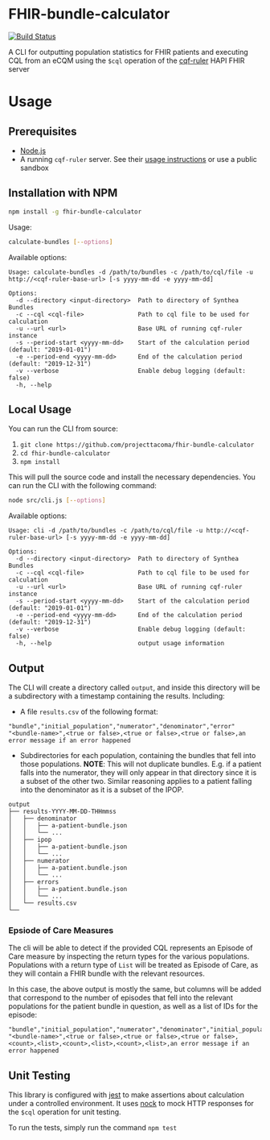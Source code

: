 # FHIR-bundle-calculator

[![Build Status](https://travis-ci.com/projecttacoma/fhir-bundle-calculator.svg?branch=master)](https://travis-ci.com/projecttacoma/fhir-bundle-calculator)

A CLI for outputting population statistics for FHIR patients and executing CQL from an eCQM using the `$cql` operation of the [cqf-ruler](https://github.com/DBCG/cqf-ruler) HAPI FHIR server

# Usage

## Prerequisites

* [Node.js](https://nodejs.org/en/)
* A running `cqf-ruler` server. See their [usage instructions](https://github.com/DBCG/cqf-ruler#usage) or use a public sandbox

## Installation with NPM

``` bash
npm install -g fhir-bundle-calculator
```

Usage:

``` bash
calculate-bundles [--options]
```

Available options:

```
Usage: calculate-bundles -d /path/to/bundles -c /path/to/cql/file -u http://<cqf-ruler-base-url> [-s yyyy-mm-dd -e yyyy-mm-dd]

Options:
  -d --directory <input-directory>  Path to directory of Synthea Bundles
  -c --cql <cql-file>               Path to cql file to be used for calculation
  -u --url <url>                    Base URL of running cqf-ruler instance
  -s --period-start <yyyy-mm-dd>    Start of the calculation period (default: "2019-01-01")
  -e --period-end <yyyy-mm-dd>      End of the calculation period (default: "2019-12-31")
  -v --verbose                      Enable debug logging (default: false)
  -h, --help
```

## Local Usage

You can run the CLI from source:

1) `git clone https://github.com/projecttacoma/fhir-bundle-calculator`
2) `cd fhir-bundle-calculator`
3) `npm install`

This will pull the source code and install the necessary dependencies. You can run the CLI with the following command:

``` bash
node src/cli.js [--options]
```

Available options:

```
Usage: cli -d /path/to/bundles -c /path/to/cql/file -u http://<cqf-ruler-base-url> [-s yyyy-mm-dd -e yyyy-mm-dd]

Options:
  -d --directory <input-directory>  Path to directory of Synthea Bundles
  -c --cql <cql-file>               Path to cql file to be used for calculation
  -u --url <url>                    Base URL of running cqf-ruler instance
  -s --period-start <yyyy-mm-dd>    Start of the calculation period (default: "2019-01-01")
  -e --period-end <yyyy-mm-dd>      End of the calculation period (default: "2019-12-31")
  -v --verbose                      Enable debug logging (default: false)
  -h, --help                        output usage information
```

## Output

The CLI will create a directory called `output`, and inside this directory will be a subdirectory with a timestamp containing the results. Including:

* A file `results.csv` of the following format:

``` csv
"bundle","initial_population","numerator","denominator","error"
"<bundle-name>",<true or false>,<true or false>,<true or false>,an error message if an error happened
```

* Subdirectories for each population, containing the bundles that fell into those populations. **NOTE**: This will not duplicate bundles. E.g. if a patient falls into the numerator, they will only appear in that directory since it is a subset of the other two. Similar reasoning applies to a patient falling into the denominator as it is a subset of the IPOP.

```
output
├── results-YYYY-MM-DD-THHmmss
│   ├── denominator
│   │   ├── a-patient-bundle.json
│   │   └── ...
│   ├── ipop
│   │   ├── a-patient-bundle.json
│   │   └── ...
│   ├── numerator
│   │   ├── a-patient.bundle.json
│   │   └── ...
│   ├── errors
│   │   ├── a-patient.bundle.json
│   │   └── ...
│   └── results.csv
└──
```

### Epsiode of Care Measures

The cli will be able to detect if the provided CQL represents an Episode of Care measure by inspecting the return types for the various populations. Populations with a return type of `List` will be treated as Episode of Care, as they will contain a FHIR bundle with the relevant resources.

In this case, the above output is mostly the same, but columns will be added that correspond to the number of episodes that fell into the relevant populations for the patient bundle in question, as well as a list of IDs for the episode:

``` csv
"bundle","initial_population","numerator","denominator","initial_population_episodes","initial_population_episodeIds","denominator_episodes","denominator_episodeIds","numerator_episodes","numerator_episodeIds","error"
"<bundle-name>",<true or false>,<true or false>,<true or false>,<count>,<list>,<count>,<list>,<count>,<list>,an error message if an error happened
```

## Unit Testing

This library is configured with [jest](https://jestjs.io/) to make assertions about calculation under a controlled environment. It uses [nock](https://github.com/nock/nock) to mock HTTP responses for the `$cql` operation for unit testing.

To run the tests, simply run the command `npm test`
